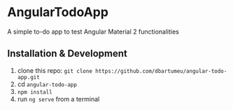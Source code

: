 # AngularTodoApp

A simple to-do app to test Angular Material 2 functionalities

## Installation & Development

1. clone this repo: `git clone https://github.com/dbartumeu/angular-todo-app.git`
2. cd `angular-todo-app`
3. `npm install`
4. run `ng serve` from a terminal

